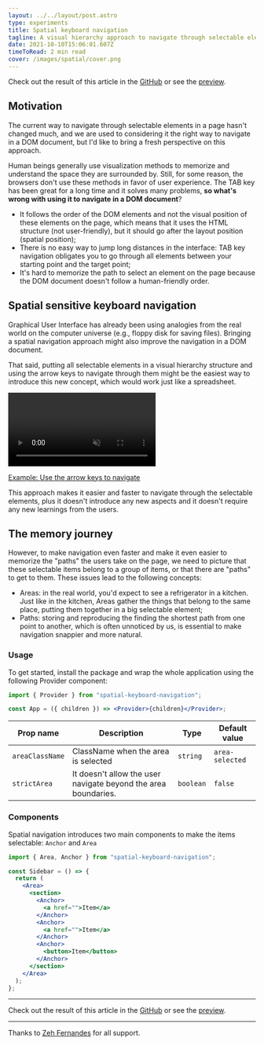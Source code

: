 ```yaml
---
layout: ../../layout/post.astro
type: experiments
title: Spatial keyboard navigation
tagline: A visual hierarchy approach to navigate through selectable elements on a page.
date: 2021-10-10T15:06:01.607Z
timeToRead: 2 min read
cover: /images/spatial/cover.png
---
```


Check out the result of this article in the [GitHub](https://github.com/danilowoz/spatial-keyboard-navigation) or see the [preview](https://spatial-keyboard-navigation.vercel.app/).

## Motivation

The current way to navigate through selectable elements in a page hasn't changed much, and we are used to considering it the right way to navigate in a DOM document, but I'd like to bring a fresh perspective on this approach.

Human beings generally use visualization methods to memorize and understand the space they are surrounded by. Still, for some reason, the browsers don't use these methods in favor of user experience. The TAB key has been great for a long time and it solves many problems, **so what's wrong with using it to navigate in a DOM document**?

- It follows the order of the DOM elements and not the visual position of these elements on the page, which means that it uses the HTML structure (not user-friendly), but it should go after the layout position (spatial position);
- There is no easy way to jump long distances in the interface: TAB key navigation obligates you to go through all elements between your starting point and the target point;
- It's hard to memorize the path to select an element on the page because the DOM document doesn't follow a human-friendly order.

## Spatial sensitive keyboard navigation

Graphical User Interface has already been using analogies from the real world on the computer universe (e.g., floppy disk for saving files). Bringing a spatial navigation approach might also improve the navigation in a DOM document.

That said, putting all selectable elements in a visual hierarchy structure and using the arrow keys to navigate through them might be the easiest way to introduce this new concept, which would work just like a spreadsheet.

<video autoPlay muted playsInline>
  <source src="/images/spatial/spatial-navigation.mp4" type="video/mp4" />
</video>

[Example: Use the arrow keys to navigate](https://spatial-keyboard-navigation.vercel.app/)

This approach makes it easier and faster to navigate through the selectable elements, plus it doesn't introduce any new aspects and it doesn't require any new learnings from the users.

## The memory journey 

However, to make navigation even faster and make it even easier to memorize the "paths" the users take on the page, we need to picture that these selectable items belong to a group of items, or that there are "paths" to get to them. These issues lead to the following concepts:

- Areas: in the real world, you'd expect to see a refrigerator in a kitchen. Just like in the kitchen, Areas gather the things that belong to the same place, putting them together in a big selectable element;
- Paths: storing and reproducing the finding the shortest path from one point to another, which is often unnoticed by us, is essential to make navigation snappier and more natural.

### Usage

To get started, install the package and wrap the whole application using the following Provider component:

```jsx
import { Provider } from "spatial-keyboard-navigation";

const App = ({ children }) => <Provider>{children}</Provider>;
```

<div className="table-wrap">

| Prop name       | Description                                                    | Type      | Default value   |
| --------------- | -------------------------------------------------------------- | --------- | --------------- |
| `areaClassName` | ClassName when the area is selected                            | `string`  | `area-selected` |
| `strictArea`    | It doesn't allow the user navigate beyond the area boundaries. | `boolean` | `false`         |

</div>

### Components

Spatial navigation introduces two main components to make the items selectable: `Anchor` and `Area`

```jsx
import { Area, Anchor } from "spatial-keyboard-navigation";

const Sidebar = () => {
  return (
    <Area>
      <section>
        <Anchor>
          <a href="">Item</a>
        </Anchor>
        <Anchor>
          <a href="">Item</a>
        </Anchor>
        <Anchor>
          <button>Item</button>
        </Anchor>
      </section>
    </Area>
  );
};
```

---

Check out the result of this article in the [GitHub](https://github.com/danilowoz/spatial-keyboard-navigation) or see the [preview](https://spatial-keyboard-navigation.vercel.app/).

---

Thanks to [Zeh Fernandes](https://twitter.com/zehf) for all support.